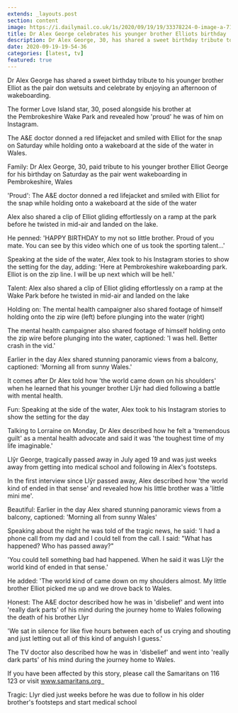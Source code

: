 ```yaml
---
extends: _layouts.post
section: content
image: https://i.dailymail.co.uk/1s/2020/09/19/19/33378224-0-image-a-71_1600541144499.jpg 
title: Dr Alex George celebrates his younger brother Elliots birthday 
description: Dr Alex George, 30, has shared a sweet birthday tribute to his younger brother Elliot  as the pair don wetsuits and celebrate by enjoying an afternoon of wakeboarding. 
date: 2020-09-19-19-54-36 
categories: [latest, tv] 
featured: true 
--- 
```

Dr Alex George has shared a sweet birthday tribute to his younger brother Elliot as the pair don wetsuits and celebrate by enjoying an afternoon of wakeboarding.  

The former Love Island star, 30, posed alongside his brother at the Pembrokeshire Wake Park and revealed how 'proud' he was of him on Instagram. 

The A&E doctor donned a red lifejacket and smiled with Elliot for the snap on Saturday while holding onto a wakeboard at the side of the water in Wales. 

Family: Dr Alex George, 30, paid tribute to his younger brother Elliot George for his birthday on Saturday as the pair went wakeboarding in Pembrokeshire, Wales

'Proud': The A&E doctor donned a red lifejacket and smiled with Elliot for the snap while holding onto a wakeboard at the side of the water

Alex also shared a clip of Elliot gliding effortlessly on a ramp at the park before he twisted in mid-air and landed on the lake. 

He penned: 'HAPPY BIRTHDAY to my not so little brother. Proud of you mate. You can see by this video which one of us took the sporting talent...'  

Speaking at the side of the water, Alex took to his Instagram stories to show the setting for the day, adding: 'Here at Pembrokeshire wakeboarding park. Elliot is on the zip line. I will be up next which will be hell.'    

Talent: Alex also shared a clip of Elliot gliding effortlessly on a ramp at the Wake Park before he twisted in mid-air and landed on the lake

Holding on: The mental health campaigner also shared footage of himself holding onto the zip wire (left) before plunging into the water (right) 

The mental health campaigner also shared footage of himself holding onto the zip wire before plunging into the water, captioned: 'I was hell. Better crash in the vid.' 

Earlier in the day Alex shared stunning panoramic views from a balcony, captioned: 'Morning all from sunny Wales.' 

It comes after Dr Alex told how 'the world came down on his shoulders' when he learned that his younger brother Llŷr had died following a battle with mental health. 

Fun: Speaking at the side of the water, Alex took to his Instagram stories to show the setting for the day

Talking to Lorraine on Monday, Dr Alex described how he felt a 'tremendous guilt' as a mental health advocate and said it was 'the toughest time of my life imaginable.'    

Llŷr George, tragically passed away in July aged 19 and was just weeks away from getting into medical school and following in Alex's footsteps.

In the first interview since Llŷr passed away, Alex described how 'the world kind of ended in that sense' and revealed how his little brother was a 'little mini me'.  

Beautiful: Earlier in the day Alex shared stunning panoramic views from a balcony, captioned: 'Morning all from sunny Wales'

Speaking about the night he was told of the tragic news, he said: 'I had a phone call from my dad and I could tell from the call. I said: "What has happened? Who has passed away?"

'You could tell something bad had happened. When he said it was Llŷr the world kind of ended in that sense.'  

He added: 'The world kind of came down on my shoulders almost. My little brother Elliot picked me up and we drove back to Wales. 

Honest: The A&E doctor described how he was in 'disbelief' and went into 'really dark parts' of his mind during the journey home to Wales following the death of his brother Llyr

'We sat in silence for like five hours between each of us crying and shouting and just letting out all of this kind of anguish I guess.' 

The TV doctor also described how he was in 'disbelief' and went into 'really dark parts' of his mind during the journey home to Wales.  



If you have been affected by this story, please call the Samaritans on 116 123 or visit www.samaritans.org  

Tragic: Llyr died just weeks before he was due to follow in his older brother's footsteps and start medical school 


